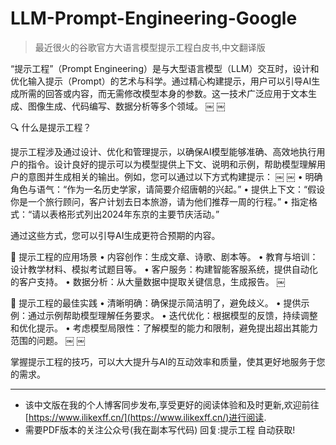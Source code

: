 # LLM-Prompt-Engineering-Google
> 最近很火的谷歌官方大语言模型提示工程白皮书,中文翻译版

“提示工程”（Prompt Engineering）是与大型语言模型（LLM）交互时，设计和优化输入提示（Prompt）的艺术与科学。通过精心构建提示，用户可以引导AI生成所需的回答或内容，而无需修改模型本身的参数。这一技术广泛应用于文本生成、图像生成、代码编写、数据分析等多个领域。 ￼ ￼

🔍 什么是提示工程？

提示工程涉及通过设计、优化和管理提示，以确保AI模型能够准确、高效地执行用户的指令。设计良好的提示可以为模型提供上下文、说明和示例，帮助模型理解用户的意图并生成相关的输出。例如，您可以通过以下方式构建提示： ￼ ￼
	•	明确角色与语气：“作为一名历史学家，请简要介绍唐朝的兴起。”
	•	提供上下文：“假设你是一个旅行顾问，客户计划去日本旅游，请为他们推荐一周的行程。”
	•	指定格式：“请以表格形式列出2024年东京的主要节庆活动。”

通过这些方式，您可以引导AI生成更符合预期的内容。

🚀 提示工程的应用场景
	•	内容创作：生成文章、诗歌、剧本等。
	•	教育与培训：设计教学材料、模拟考试题目等。
	•	客户服务：构建智能客服系统，提供自动化的客户支持。
	•	数据分析：从大量数据中提取关键信息，生成报告。 ￼

🧠 提示工程的最佳实践
	•	清晰明确：确保提示简洁明了，避免歧义。
	•	提供示例：通过示例帮助模型理解任务要求。
	•	迭代优化：根据模型的反馈，持续调整和优化提示。
	•	考虑模型局限性：了解模型的能力和限制，避免提出超出其能力范围的问题。 ￼ ￼

掌握提示工程的技巧，可以大大提升与AI的互动效率和质量，使其更好地服务于您的需求。

---
- 该中文版在我的个人博客同步发布,享受更好的阅读体验和及时更新,欢迎前往[https://www.ilikexff.cn/](https://www.ilikexff.cn/)进行阅读.
- 需要PDF版本的关注公众号(我在副本写代码) 回复:提示工程  自动获取!
